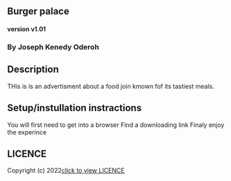 ## Burger palace

#### version v1.01

### By Joseph Kenedy Oderoh

## Description 
THis is is an advertisment about a food join kmown fof its tastiest meals.

## Setup/instullation instractions
You will first need to get into a browser
Find a downloading link 
Finaly enjoy the experince

## LICENCE  
Copyright (c) 2022[click to view LICENCE](LICENCE)
